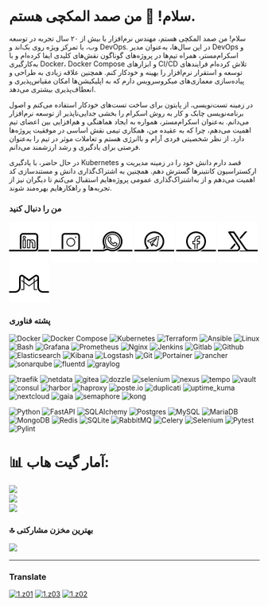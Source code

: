 # سلام! 👋 من صمد المکچی هستم.

سلام! من صمد المکچی هستم، مهندس نرم‌افزار با بیش از ۲۰ سال تجربه در توسعه وب، با تمرکز ویژه روی بک‌اند و DevOps. در این سال‌ها، به‌عنوان مدیر DevOps و اسکرام‌مستر، همراه تیم‌ها در پروژه‌های گوناگون نقش‌های کلیدی ایفا کرده‌ام و با به‌کارگیری Docker، Docker Compose و ابزارهای CI/CD تلاش کرده‌ام فرایندهای توسعه و استقرار نرم‌افزار را بهینه و خودکار کنم. همچنین علاقه زیادی به طراحی و پیاده‌سازی معماری‌های میکروسرویس دارم که به اپلیکیشن‌ها امکان مقیاس‌پذیری و انعطاف‌پذیری بیشتری می‌دهد.

در زمینه تست‌نویسی، از پایتون برای ساخت تست‌های خودکار استفاده می‌کنم و اصول برنامه‌نویسی چابک و کار به روش اسکرام را بخشی جدایی‌ناپذیر از توسعه نرم‌افزار می‌دانم. به‌عنوان اسکرام‌مستر، همواره به ایجاد هماهنگی و هم‌افزایی بین اعضای تیم اهمیت می‌دهم، چرا که به عقیده من، همکاری تیمی نقش اساسی در موفقیت پروژه‌ها دارد. از نظر شخصیتی فردی آرام و باانرژی هستم و تعاملات موثر در تیم را به‌عنوان فرصتی برای یادگیری و رشد ارزشمند می‌دانم.

در حال حاضر، با یادگیری Kubernetes قصد دارم دانش خود را در زمینه مدیریت و ارکستراسیون کانتینرها گسترش دهم. همچنین به اشتراک‌گذاری دانش و مستندسازی کد اهمیت می‌دهم و از به‌اشتراک‌گذاری عمومی پروژه‌هایم استقبال می‌کنم تا دیگران نیز از تجربه‌ها و راهکارهایم بهره‌مند شوند.


[01]: https://www.linkedin.com/in/samad-elmakchi
[02]: https://www.instagram.com/samad.elmakchi
[03]: https://wa.me/989141189645
[04]: https://t.me/samadelmakchi
[05]: https://x.com/elmakchi
[06]: https://facebook.com/samad.elmakchi
[07]: mailto:samad.elmakchi@gmail.com
[10]: https://gitlab.com/samadelmakchi
[11]: https://github.com/samadelmakchi

[1.01]: social/linkedin.png (LinkedIn)
[1.02]: social/instagram.png (Instagram)
[1.03]: social/whatsapp.png (WhatsApp)
[1.04]: social/telegram.png (Telegram)
[1.05]: social/x.png (X)
[1.06]: social/facebook.png (Facebook)
[1.07]: social/gmail.png (Gmail)
[1.08]: social/pinterest.png (Pinterest)
[1.09]: social/youtube.png (Youtube)
[1.10]: social/gitlab.png (Gitlab)
[1.11]: social/github.png (Github)

### من را دنبال کنید
[![1.01]][01] [![1.02]][02] [![1.03]][03] [![1.04]][04] [![1.06]][06] [![1.05]][05] [![1.07]][07]


### پشته فناوری
![Docker](https://img.shields.io/badge/docker-%230db7ed.svg?style=for-the-badge&logo=docker&logoColor=white) 
![Docker Compose](https://img.shields.io/badge/Docker%20Compose-2496ED?style=for-the-badge&logo=docker&logoColor=white) 
![Kubernetes](https://img.shields.io/badge/kubernetes-%23326ce5.svg?style=for-the-badge&logo=kubernetes&logoColor=white) 
![Terraform](https://img.shields.io/badge/terraform-%235835CC.svg?style=for-the-badge&logo=terraform&logoColor=white) 
![Ansible](https://img.shields.io/badge/ansible-%231A1918.svg?style=for-the-badge&logo=ansible&logoColor=white) 
![Linux](https://img.shields.io/badge/Linux-FCC624?style=for-the-badge&logo=linux&logoColor=white) 
![Bash](https://img.shields.io/badge/Bash-4EAA25?style=for-the-badge&logo=gnubash&logoColor=white) 
![Grafana](https://img.shields.io/badge/Grafana-F46800?style=for-the-badge&logo=Grafana&logoColor=white) 
![Prometheus](https://img.shields.io/badge/Prometheus-%23E6522C?style=for-the-badge&logo=prometheus&logoColor=white) 
![Nginx](https://img.shields.io/badge/Nginx-%23009639.svg?style=for-the-badge&logo=nginx&logoColor=white) 
![Jenkins](https://img.shields.io/badge/Jenkins-%232C5263.svg?style=for-the-badge&logo=jenkins&logoColor=white) 
![Gitlab](https://img.shields.io/badge/Gitlab-da4127?style=for-the-badge&logo=gitlab&logoColor=white) 
![Github](https://img.shields.io/badge/Github-000000?style=for-the-badge&logo=github&logoColor=white) 
![Elasticsearch](https://img.shields.io/badge/-ElasticSearch-005571?style=for-the-badge&logo=elasticsearch&logoColor=white) 
![Kibana](https://img.shields.io/badge/Kibana-005571?style=for-the-badge&logo=Kibana&logoColor=white) 
![Logstash](https://img.shields.io/badge/-Logstash-A9A9A9?style=for-the-badge&logo=Logstash&logoColor=white) 
![Git](https://img.shields.io/badge/Git-e84d31?style=for-the-badge&logo=git&logoColor=white) 
![Portainer](https://img.shields.io/badge/Portainer-13b8f1?style=for-the-badge&logo=Portainer&logoColor=white) 
![rancher](https://img.shields.io/badge/rancher-0173a4?style=for-the-badge&logo=rancher&logoColor=white) 
![sonarqube](https://img.shields.io/badge/sonarqube-4093c9?style=for-the-badge&logo=sonarqube&logoColor=white) 
![fluentd](https://img.shields.io/badge/fluentd-66a7d2?style=for-the-badge&logo=fluentd&logoColor=white) 
![graylog](https://img.shields.io/badge/graylog-be212e?style=for-the-badge&logo=graylog&logoColor=white) 

![traefik](https://img.shields.io/badge/traefik-13b8f1?style=for-the-badge&logo=traefik&logoColor=white) 
![netdata]() 
![gitea]() 
![dozzle]() 
![selenium]() 
![nexus]() 
![tempo]() 
![vault]() 
![consul]() 
![harbor]() 
![haproxy]() 
![poste.io]() 
![duplicati]() 
![uptime_kuma]() 
![nextcloud]() 
![gaia]() 
![semaphore]() 
![kong]() 

![Python](https://img.shields.io/badge/python-3670A0?style=for-the-badge&logo=python&logoColor=white) 
![FastAPI](https://img.shields.io/badge/FastAPI-005571?style=for-the-badge&logo=fastapi&logoColor=white) 
![SQLAlchemy](https://img.shields.io/badge/SQLAlchemy-306998?style=for-the-badge&logo=python&logoColor=white) 
![Postgres](https://img.shields.io/badge/postgres-%23316192.svg?style=for-the-badge&logo=postgresql&logoColor=white) 
![MySQL](https://img.shields.io/badge/mysql-%2300f.svg?style=for-the-badge&logo=mysql&logoColor=white) 
![MariaDB](https://img.shields.io/badge/MariaDB-003545?style=for-the-badge&logo=mariadb&logoColor=white) 
![MongoDB](https://img.shields.io/badge/MongoDB-%234ea94b.svg?style=for-the-badge&logo=mongodb&logoColor=white) 
![Redis](https://img.shields.io/badge/redis-%23DD0031.svg?style=for-the-badge&logo=redis&logoColor=white) 
![SQLite](https://img.shields.io/badge/SQLite-003B57?style=for-the-badge&logo=sqlite&logoColor=white) 
![RabbitMQ](https://img.shields.io/badge/-RabbitMQ-FF6600?style=for-the-badge&logo=rabbitmq&logoColor=white) 
![Celery](https://img.shields.io/badge/Celery-37814A?style=for-the-badge&logo=Celery&logoColor=white) 
![Selenium](https://img.shields.io/badge/-selenium-CB02A?style=for-the-badge&logo=selenium&logoColor=white) 
![Pytest](https://img.shields.io/badge/Pytest-0A9EDC?style=for-the-badge&logo=pytest&logoColor=white) 
![Pylint](https://img.shields.io/badge/Pylint-4930bd?style=for-the-badge&logo=python&logoColor=white) 

# 📊 آمار گیت هاب:
![](https://github-readme-stats.vercel.app/api?username=samadelmakchi&theme=default&hide_border=false&include_all_commits=false&count_private=false)<br/>
![](https://nirzak-streak-stats.vercel.app/?user=samadelmakchi&theme=default&hide_border=false)<br/>
![](https://github-readme-stats.vercel.app/api/top-langs/?username=samadelmakchi&theme=default&hide_border=false&include_all_commits=false&count_private=false&layout=compact)

### 🔝 بهترین مخزن مشارکتی
![](https://github-contributor-stats.vercel.app/api?username=samadelmakchi&limit=5&theme=light&combine_all_yearly_contributions=true)

----

[z01]: README-en.md
[z02]: README-az.md
[z03]: README-tr.md
[z04]: README.md

[1.z01]: https://raw.githubusercontent.com/samadelmakchi/samadelmakchi/main/flag/en.svg (English)
[1.z02]: https://raw.githubusercontent.com/samadelmakchi/samadelmakchi/main/flag/az.svg (Azərbaycani)
[1.z03]: https://raw.githubusercontent.com/samadelmakchi/samadelmakchi/main/flag/tr.svg (Türkisch)
[1.z04]: https://raw.githubusercontent.com/samadelmakchi/samadelmakchi/main/flag/fa.svg (فارسی)

### Translate
[![1.z01]][z01] [![1.z03]][z03] [![1.z02]][z02] 

